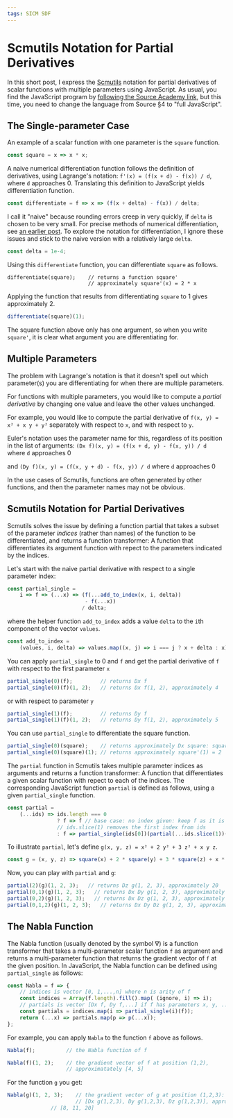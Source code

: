 ```yaml
---
tags: SICM SDF
---
```


# Scmutils Notation for Partial Derivatives

In this short post, I express the
[Scmutils](https://groups.csail.mit.edu/mac/users/gjs/6946/refman.txt)
notation for partial derivatives
of scalar functions with multiple parameters using JavaScript. As usual, you find the
JavaScript program by [following the Source Academy link](https://share.sourceacademy.org/eab8p),
but this time, you need to change the language from Source §4 to "full JavaScript".

## The Single-parameter Case

An example of a scalar function with one parameter is the  `square` function.
```js
const square = x => x * x;
```
A naive numerical differentiation function 
follows the definition of derivatives, using Lagrange's notation:
`f'(x) = (f(x + d) - f(x)) / d`, where `d` approaches 0.
Translating this definition to JavaScript yields
differentiation function.
```js
const differentiate = f => x => (f(x + delta) - f(x)) / delta;
```
I call it "naive" because rounding errors creep in very quickly, if
`delta` is chosen to be very small. For precise methods
of numerical differentiation, see
[an earlier post](https://martin-henz.github.io/martin-henz/2022/02/13/abstraction-in-numerical-methods.html). To explore the notation for differentiation, I ignore these
issues and stick to the naive version with a relatively large `delta`.
```js
const delta = 1e-4;
```
Using this `differentiate` function, you can differentiate `square` as follows.
```
differentiate(square);    // returns a function square'
                          // approximately square'(x) = 2 * x
```
Applying the function that results from differentiating `square` to 1
gives approximately 2.
```js
differentiate(square)(1);
```
The square function above only has one argument, so when
you write `square'`, it is clear what argument you are 
differentiating for.

## Multiple Parameters

The problem with Lagrange's notation is that it doesn't
spell out which parameter(s) you are differentiating for 
when there are multiple parameters.

For functions with multiple parameters, you would like
to compute a *partial derivative* by changing one value
and leave the other values unchanged.

For example, you would like to compute the partial 
derivative of
`f(x, y) = x² + x y + y²`
separately with respect to `x`, and with respect to `y`.

Euler's notation uses the parameter name for this, 
regardless of its position in the list of arguments:
`(Dx f)(x, y) = (f(x + d, y) - f(x, y)) / d` where `d` approaches 0

and
`(Dy f)(x, y) = (f(x, y + d) - f(x, y)) / d` where `d` approaches 0

In the use cases of Scmutils, functions are often generated by
other functions, and then the parameter names may not be obvious.

## Scmutils Notation for Partial Derivatives

Scmutils solves the issue by defining a function partial
that takes a subset of the parameter *indices* (rather than names)
of the function
to be differentiated, and returns a function transformer:
A function that differentiates its argument function with 
repect to the parameters indicated by the indices.

Let's start with the naive partial derivative with respect to
a single parameter index:
```js
const partial_single = 
    i => f => (...x) => (f(...add_to_index(x, i, delta))
                         - f(...x)) 
                        / delta;
```
where the helper function `add_to_index` adds a value `delta` to
the `i`th component of the vector `values`.
```js
const add_to_index = 
    (values, i, delta) => values.map((x, j) => i === j ? x + delta : x);
```
You can apply `partial_single` to 0 and `f` and get
the partial derivative of `f` with respect to the first parameter `x`
```js
partial_single(0)(f);         // returns Dx f
partial_single(0)(f)(1, 2);   // returns Dx f(1, 2), approximately 4
```
or with respect to parameter `y`
```js
partial_single(1)(f);         // returns Dy f
partial_single(1)(f)(1, 2);   // returns Dy f(1, 2), approximately 5
```
You can use `partial_single` to differentiate the square function.
```js
partial_single(0)(square);    // returns approximately Dx square: square'(x) = 2 * x
partial_single(0)(square)(1); // returns approximately square'(1) = 2
```
The `partial` function in Scmutils 
takes multiple parameter indices as arguments and
returns a function transformer: A function
that differentiates a given scalar function with repect to each
of the indices. The corresponding JavaScript function `partial`
is defined as follows, using a given `partial_single` function.
```js
const partial = 
    (...ids) => ids.length === 0
                ? f => f // base case: no index given: keep f as it is
                // ids.slice(1) removes the first index from ids
                : f => partial_single(ids[0])(partial(...ids.slice(1))(f));
```
To illustrate `partial`, let's define `g(x, y, z) = x² + 2 y² + 3 z² + x y z`.
```js
const g = (x, y, z) => square(x) + 2 * square(y) + 3 * square(z) + x * y * z;
```
Now, you can play with `partial` and `g`:
```js
partial(2)(g)(1, 2, 3);   // returns Dz g(1, 2, 3), approximately 20
partial(0,1)(g)(1, 2, 3);   // returns Dx Dy g(1, 2, 3), approximately 3
partial(0,2)(g)(1, 2, 3);   // returns Dx Dz g(1, 2, 3), approximately 2
partial(0,1,2)(g)(1, 2, 3);   // returns Dx Dy Dz g(1, 2, 3), approximately 1
```

## The Nabla Function

The Nabla function (usually denoted by the symbol ∇) is a function
transformer that takes a
multi-parameter scalar function `f` as argument
and returns a multi-parameter function that returns the gradient
vector of `f` at the given position. In JavaScript, the Nabla function
can be defined using `partial_single` as follows:
```js
const Nabla = f => {
    // indices is vector [0, 1,...,n] where n is arity of f
    const indices = Array(f.length).fill().map( (ignore, i) => i);
    // partials is vector [Dx f, Dy f,...] if f has parameters x, y, ...
    const partials = indices.map(i => partial_single(i)(f));
    return (...x) => partials.map(p => p(...x));
};
```
For example, you can apply `Nabla` to the function `f` above as follows.
```js
Nabla(f);          // the Nabla function of f

Nabla(f)(1, 2);    // the gradient vector of f at position (1,2),
                   // approximatately [4, 5]
```
For the function `g` you get:
```js
Nabla(g)(1, 2, 3);    // the gradient vector of g at position (1,2,3):
                      // [Dx g(1,2,3), Dy g(1,2,3), Dz g(1,2,3)], approximately
		      // [8, 11, 20]
```

